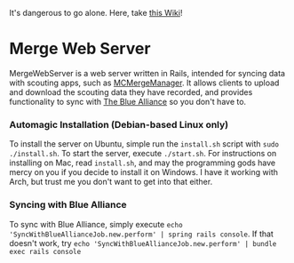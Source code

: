 It's dangerous to go alone. Here, take [this Wiki](https://github.com/FRC2706/MergeWebServer/wiki)!
# Merge Web Server
MergeWebServer is a web server written in Rails, intended for syncing data with scouting apps, such as [MCMergeManager](https://github.com/FRC2706/MCMergeManager). It allows clients to upload and download the scouting data they have recorded, and provides functionality to sync with [The Blue Alliance](https://www.thebluealliance.com/) so you don't have to.
### Automagic Installation (Debian-based Linux only)
To install the server on Ubuntu, simple run the `install.sh` script with `sudo ./install.sh`. To start the server, execute `./start.sh`. For instructions on installing on Mac, read 
`install.sh`, and may the programming gods have mercy on you if you decide to install it on Windows. I have it working with Arch, but trust me you don't want to get into that either.
### Syncing with Blue Alliance
To sync with Blue Alliance, simply execute `echo 'SyncWithBlueAllianceJob.new.perform' | spring rails console`. If that doesn't work, try `echo 'SyncWithBlueAllianceJob.new.perform' | bundle exec rails console`
